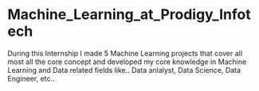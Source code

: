 # Machine_Learning_at_Prodigy_Infotech
During this Internship I made 5 Machine Learning projects that cover all most all the core concept and developed my core knowledge in Machine Learning and Data related fields like.. Data anlalyst, Data Science, Data Engineer, etc..
